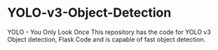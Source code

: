 # YOLO-v3-Object-Detection
YOLO - You Only Look Once
This repository has the code for YOLO v3 Object detection, Flask Code and is capable of fast object detection. 

